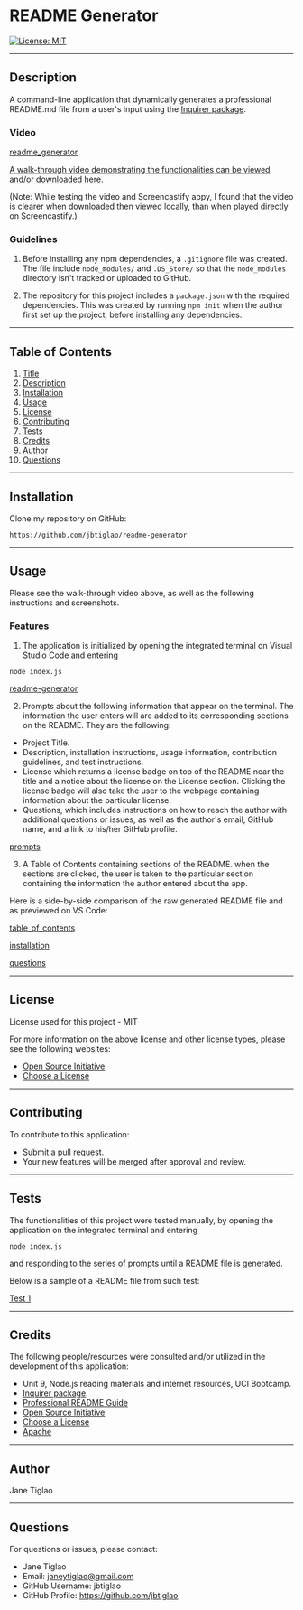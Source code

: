 # README Generator

  [![License: MIT](https://img.shields.io/badge/License-MIT-yellow.svg)](https://opensource.org/licenses/MIT)

  ---
  ## Description

  A command-line application that dynamically generates a professional README.md file from a user's input using the [Inquirer package](https://www.npmjs.com/package/inquirer).

  ### Video

  [readme_generator](/images/screenshot1_readme_gen.png)


  [A walk-through video demonstrating the functionalities can be viewed and/or downloaded here.](https://drive.google.com/file/d/1YL6vFN1IsS-tO13Tdt6X1MRUBaci36Xl/view)

  (Note: While testing the video and Screencastify appy, I found that the video is clearer when downloaded then viewed locally, than when played directly on Screencastify.)

  ### Guidelines
  1. Before installing any npm dependencies, a `.gitignore` file was created. The file include `node_modules/` and `.DS_Store/` so that the `node_modules` directory isn't tracked or uploaded to GitHub.

  2. The repository for this project includes a `package.json` with the required dependencies. This was created  by running `npm init` when the author first set up the project, before installing any dependencies.
  

  ---
  ## Table of Contents
  1. [Title](#title)
  2. [Description](#description)
  3. [Installation](#installation)
  4. [Usage](#usage)
  5. [License](#license)
  6. [Contributing](#contributing)
  7. [Tests](#tests)
  8. [Credits](#credits)
  9. [Author](#author)
  10. [Questions](#questions)
  
  ---
  ## Installation
  Clone my repository on GitHub:

```
https://github.com/jbtiglao/readme-generator
```
  ---
  ## Usage
  Please see the walk-through video above, as well as the following instructions and screenshots.

  ### Features
 
  1. The application is initialized by opening the integrated terminal on Visual Studio Code and entering 
  ```
  node index.js
  ```

  [readme-generator](/images/screenshot1_readme_gen.png)

  2. Prompts about the following information that appear on the terminal. The information the user enters will are added to its corresponding sections on the README. They are the following:
  - Project Title.
  - Description, installation instructions, usage information, contribution guidelines, and test instructions.
  - License which returns a license badge on top of the README near the title and a notice about the license on the License section. Clicking the license badge will also take the user to the webpage containing information about the particular license.
  - Questions, which includes instructions on how to reach the author with additional questions or issues, as well as the author's email, GitHub name, and a link to his/her GitHub profile.

  [prompts](/images/screenshot2_prompts.png)


 
  3. A Table of Contents containing sections of the README. when the sections are clicked, the user is taken to the particular section containing the information the author entered about the app.

  Here is a side-by-side comparison of the raw generated README file and as previewed on VS Code:

  [table_of_contents](/images/screenshot3_toc.png)

  [installation](/images/screenshots4_installation.png)

  [questions](/images/screenshot5_questions.png)

  
  ---
  ## License
  License used for this project - MIT
  
  For more information on the above license and other license types, please see the following websites:  
  - [Open Source Initiative](https://opensource.org/licenses)
  - [Choose a License](https://choosealicense.com/)

  ---
  ## Contributing
  To contribute to this application: 
  - Submit a pull request.
  - Your new features will be merged after approval and review.

  ---
  ## Tests
  The functionalities of this project were tested manually, by opening the application on the integrated terminal and entering 
  ``` 
  node index.js
  ```
  and responding to the series of prompts until a README file is generated.

  Below is a sample of a README file from such test:

  [Test 1](./Example-README.md/sample-readme/)

  ---
  ## Credits
  The following people/resources were consulted and/or utilized in the development of this application:
  - Unit 9, Node.js reading materials and internet resources, UCI Bootcamp.
  - [Inquirer package](https://www.npmjs.com/package/inquirer).
  - [Professional README Guide](https://coding-boot-camp.github.io/full-stack/github/professional-readme-guide) 
  - [Open Source Initiative](https://opensource.org/licenses)
  - [Choose a License](https://choosealicense.com/)
  - [Apache](https://www.apache.org/licenses/LICENSE-2.0)

  ---
  ## Author
  Jane Tiglao

  ---
  ## Questions
  For questions or issues, please contact: 
  - Jane Tiglao 
  - Email: janeytiglao@gmail.com
  - GitHub Username: jbtiglao
  - GitHub Profile: https://github.com/jbtiglao

